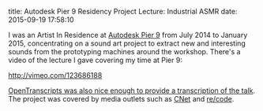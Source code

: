 title: Autodesk Pier 9 Residency Project Lecture: Industrial ASMR
date: 2015-09-19 17:58:10

I was an Artist In Residence at
[Autodesk Pier 9](http://autodesk.com/pier9) from July 2014 to January
2015, concentrating on a sound art project to extract new and
interesting sounds from the prototyping machines around the workshop.
There's a video of the lecture I gave covering my time at Pier 9:

http://vimeo.com/123686188

[OpenTranscripts was also nice enough to provide a transcription of the talk](http://opentranscripts.org/transcript/words-sounds-pier-9/).
The project was covered by media outlets such as
[CNet](http://www.cnet.com/news/the-strange-surprising-sounds-of-3d-printers-waterjets-and-laser-cutters/)
and [re/code](http://recode.net/2015/01/24/bees-were-the-original-3-d-printers-autodesk-has-its-first-art-show/).
